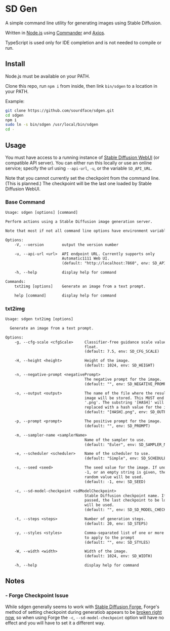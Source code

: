 # SD Gen

A simple command line utility for generating images using Stable Diffusion.

Written in [Node.js](https://nodejs.org) using [Commander](https://www.npmjs.com/package/commander) and [Axios](https://www.npmjs.com/package/axios).

TypeScript is used only for IDE completion and is not needed to compile or run.

## Install

Node.js must be available on your PATH.

Clone this repo, run `npm i` from inside, then link `bin/sdgen` to a location in your PATH.

Example:

```bash
git clone https://github.com/sourdface/sdgen.git
cd sdgen
npm i
sudo ln -s bin/sdgen /usr/local/bin/sdgen
cd -
```

## Usage

You must have access to a running instance of [Stable Diffusion WebUI](https://github.com/AUTOMATIC1111/stable-diffusion-webui) (or compatible API server). You can either run this locally or use an online service; specify the url using `--api-url`, `-u`, or the variable `SD_API_URL`.

Note that you cannot currently set the checkpoint from the command line. (This is planned.) The checkpoint will be the last one loaded by Stable Diffusion WebUI.

### Base Command

```txt
Usage: sdgen [options] [command]

Perform actions using a Stable Diffusion image generation server.

Note that most if not all command line options have environment variable equivalents.

Options:
    -V, --version        output the version number

    -u, --api-url <url>  API endpoint URL. Currently supports only
                         Automatic1111 Web UI.
                         (default: "http://localhost:7860", env: SD_API_URL)

    -h, --help           display help for command

Commands:
    txt2img [options]    Generate an image from a text prompt.

    help [command]       display help for command
```

### txt2img

```txt
Usage: sdgen txt2img [options]

  Generate an image from a text prompt.

Options:
    -g, --cfg-scale <cfgScale>     Classifier-free guidance scale value as a
                                   float.
                                   (default: 7.5, env: SD_CFG_SCALE)

    -H, --height <height>          Height of the image.
                                   (default: 1024, env: SD_HEIGHT)

    -n, --negative-prompt <negativePrompt>
                                   The negative prompt for the image.
                                   (default: "", env: SD_NEGATIVE_PROMPT)

    -o, --output <output>          The name of the file where the resulting
                                   image will be stored. This MUST end with
                                   '.png'. The substring '[HASH]' will be
                                   replaced with a hash value for the image.
                                   (default: "[HASH].png", env: SD_OUTPUT)

    -p, --prompt <prompt>          The positive prompt for the image.
                                   (default: "", env: SD_PROMPT)

    -m, --sampler-name <samplerName>
                                   Name of the sampler to use.
                                   (default: "Euler", env: SD_SAMPLER_NAME)

    -e, --scheduler <scheduler>    Name of the scheduler to use.
                                   (default: "Simple", env: SD_SCHEDULER)

    -s, --seed <seed>              The seed value for the image. If undefined,
                                   -1, or an empty string is given, then a
                                   random value will be used.
                                   (default: -1, env: SD_SEED)

    -c, --sd-model-checkpoint <sdModelCheckpoint>
                                   Stable Diffusion checkpoint name. If none is
                                   passed, the last checkpoint to be loaded
                                   will be used.
                                   (default: "", env: SD_SD_MODEL_CHECKPOINT)

    -t, --steps <steps>            Number of generation steps.
                                   (default: 20, env: SD_STEPS)

    -y, --styles <styles>          Comma-separated list of one or more styles
                                   to apply to the prompt
                                   (default: "", env: SD_STYLES)

    -W, --width <width>            Width of the image.
                                   (default: 1024, env: SD_WIDTH)

    -h, --help                     display help for command
```

## Notes

### - Forge Checkpoint Issue

While sdgen generally seems to work with [Stable Diffusion Forge](https://github.com/lllyasviel/stable-diffusion-webui-forge/), Forge's method of setting checkpoint during generatiob appears to be [broken right now](https://github.com/lllyasviel/stable-diffusion-webui-forge/issues/1610), so when using Forge the `-c`, `--sd-model-checkpoint` option will have no effect and you will have to set it a different way.
